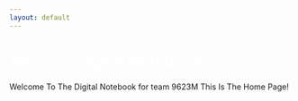 ```yaml
---
layout: default
---
```


<h1> <span style="color:white">Menace Digital Notebook</span> </h1>

<p style=color:grey"> 
Welcome To The Digital Notebook for team 9623M 
This Is The Home Page!
</p>

